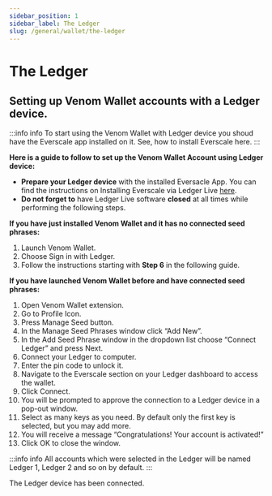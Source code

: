 ```yaml
---
sidebar_position: 1
sidebar_label: The Ledger
slug: /general/wallet/the-ledger
---
```


# The Ledger
## Setting up Venom Wallet accounts with a Ledger device.

:::info info
To start using the Venom Wallet with Ledger device you shoud have the Everscale app installed on it. See, how to install Everscale here.
:::


**Here is a guide to follow to set up the Venom Wallet Account using Ledger device:**
 - **Prepare your Ledger device** with the installed Eversacle App. You can find the instructions on Installing Everscale via Ledger Live [here](../05-the-ledger/05.1-installing-everscale-on-ledger-live.md).
 -  **Do not forget to** have Ledger Live software **closed** at all times while performing the following steps.

**If you have just installed Venom Wallet and it has no connected seed phrases:**
1. Launch Venom Wallet.
2. Choose Sign in with Ledger.
3. Follow the instructions starting with **Step 6** in the following guide.

**If you have launched Venom Wallet before and have connected seed phrases:**

1.  Open Venom Wallet extension.
2.  Go to Profile Icon.
3.  Press Manage Seed button.
4.  In the Manage Seed Phrases window click “Add New”.
5.  In the Add Seed Phrase window in the dropdown list choose “Connect Ledger” and press Next.
6. Connect your Ledger to computer.
7.  Enter the pin code to unlock it.
8.  Navigate to the Everscale section on your Ledger dashboard to access the wallet.
9.  Click Connect.
10.  You will be prompted to approve the connection to a Ledger device in a pop-out window.
11.  Select as many keys as you need. By default only the first key is selected, but you may add more.
12.  You will receive a message “Congratulations! Your account is activated!”
13.  Click OK to close the window.

:::info info
All accounts which were selected in the Ledger will be named Ledger 1, Ledger 2 and so on by default.
:::

The Ledger device has been connected.
